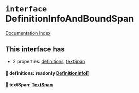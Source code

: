 # `interface` DefinitionInfoAndBoundSpan

[Documentation Index](../README.md)

## This interface has

- 2 properties:
[definitions](#-definitions-readonly-definitioninfo),
[textSpan](#-textspan-textspan)


#### 📄 definitions: readonly [DefinitionInfo](../interface.DefinitionInfo.2/README.md)\[]



#### 📄 textSpan: [TextSpan](../interface.TextSpan.2/README.md)



